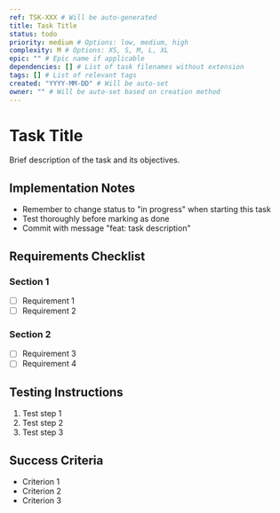 ```yaml
---
ref: TSK-XXX # Will be auto-generated
title: Task Title
status: todo
priority: medium # Options: low, medium, high
complexity: M # Options: XS, S, M, L, XL
epic: "" # Epic name if applicable
dependencies: [] # List of task filenames without extension
tags: [] # List of relevant tags
created: "YYYY-MM-DD" # Will be auto-set
owner: "" # Will be auto-set based on creation method
---
```


# Task Title

Brief description of the task and its objectives.

## Implementation Notes

- Remember to change status to "in progress" when starting this task
- Test thoroughly before marking as done
- Commit with message "feat: task description"

## Requirements Checklist

### Section 1

- [ ] Requirement 1
- [ ] Requirement 2

### Section 2

- [ ] Requirement 3
- [ ] Requirement 4

## Testing Instructions

1. Test step 1
2. Test step 2
3. Test step 3

## Success Criteria

- Criterion 1
- Criterion 2
- Criterion 3
